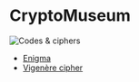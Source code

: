 # CryptoMuseum

![Codes & ciphers](https://survivaldispatch.com/wp-content/uploads/2021/03/09_Codes-and-Ciphers-title-image.jpg)

- [Enigma](https://en.wikipedia.org/wiki/Enigma_machine)
- [Vigenère cipher](https://en.wikipedia.org/wiki/Vigen%C3%A8re_cipher)
